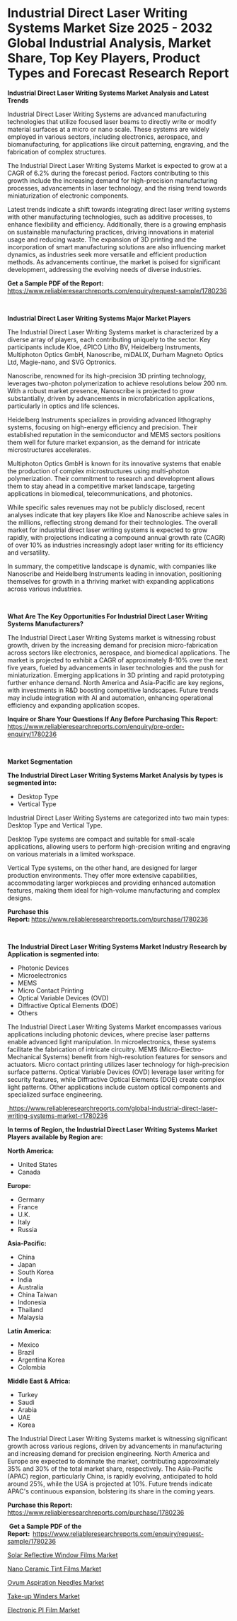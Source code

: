 <p><h1>Industrial Direct Laser Writing Systems Market Size 2025 - 2032 Global Industrial Analysis, Market Share, Top Key Players, Product Types and Forecast Research Report</h1></p><p><strong>Industrial Direct Laser Writing Systems Market Analysis and Latest Trends</strong></p>
<p><p>Industrial Direct Laser Writing Systems are advanced manufacturing technologies that utilize focused laser beams to directly write or modify material surfaces at a micro or nano scale. These systems are widely employed in various sectors, including electronics, aerospace, and biomanufacturing, for applications like circuit patterning, engraving, and the fabrication of complex structures.</p><p>The Industrial Direct Laser Writing Systems Market is expected to grow at a CAGR of 6.2% during the forecast period. Factors contributing to this growth include the increasing demand for high-precision manufacturing processes, advancements in laser technology, and the rising trend towards miniaturization of electronic components. </p><p>Latest trends indicate a shift towards integrating direct laser writing systems with other manufacturing technologies, such as additive processes, to enhance flexibility and efficiency. Additionally, there is a growing emphasis on sustainable manufacturing practices, driving innovations in material usage and reducing waste. The expansion of 3D printing and the incorporation of smart manufacturing solutions are also influencing market dynamics, as industries seek more versatile and efficient production methods. As advancements continue, the market is poised for significant development, addressing the evolving needs of diverse industries.</p></p>
<p><strong>Get a Sample PDF of the Report:&nbsp;</strong> <a href="https://www.reliableresearchreports.com/enquiry/request-sample/1780236?utm_campaign=9&utm_medium=2&utm_source=Github&utm_content=ia&utm_term=25032025&utm_id=industrial-direct-laser-writing-systems">https://www.reliableresearchreports.com/enquiry/request-sample/1780236</a></p>
<p>&nbsp;</p>
<p><strong>Industrial Direct Laser Writing Systems Major Market Players</strong></p>
<p><p>The Industrial Direct Laser Writing Systems market is characterized by a diverse array of players, each contributing uniquely to the sector. Key participants include Kloe, 4PICO Litho BV, Heidelberg Instruments, Multiphoton Optics GmbH, Nanoscribe, miDALIX, Durham Magneto Optics Ltd, Magie-nano, and SVG Optronics.</p><p>Nanoscribe, renowned for its high-precision 3D printing technology, leverages two-photon polymerization to achieve resolutions below 200 nm. With a robust market presence, Nanoscribe is projected to grow substantially, driven by advancements in microfabrication applications, particularly in optics and life sciences.</p><p>Heidelberg Instruments specializes in providing advanced lithography systems, focusing on high-energy efficiency and precision. Their established reputation in the semiconductor and MEMS sectors positions them well for future market expansion, as the demand for intricate microstructures accelerates.</p><p>Multiphoton Optics GmbH is known for its innovative systems that enable the production of complex microstructures using multi-photon polymerization. Their commitment to research and development allows them to stay ahead in a competitive market landscape, targeting applications in biomedical, telecommunications, and photonics.</p><p>While specific sales revenues may not be publicly disclosed, recent analyses indicate that key players like Kloe and Nanoscribe achieve sales in the millions, reflecting strong demand for their technologies. The overall market for industrial direct laser writing systems is expected to grow rapidly, with projections indicating a compound annual growth rate (CAGR) of over 10% as industries increasingly adopt laser writing for its efficiency and versatility.</p><p>In summary, the competitive landscape is dynamic, with companies like Nanoscribe and Heidelberg Instruments leading in innovation, positioning themselves for growth in a thriving market with expanding applications across various industries.</p></p>
<p>&nbsp;</p>
<p><strong>What Are The Key Opportunities For Industrial Direct Laser Writing Systems Manufacturers?</strong></p>
<p><p>The Industrial Direct Laser Writing Systems market is witnessing robust growth, driven by the increasing demand for precision micro-fabrication across sectors like electronics, aerospace, and biomedical applications. The market is projected to exhibit a CAGR of approximately 8-10% over the next five years, fueled by advancements in laser technologies and the push for miniaturization. Emerging applications in 3D printing and rapid prototyping further enhance demand. North America and Asia-Pacific are key regions, with investments in R&D boosting competitive landscapes. Future trends may include integration with AI and automation, enhancing operational efficiency and expanding application scopes.</p></p>
<p><strong>Inquire or Share Your Questions If Any Before Purchasing This Report:</strong> <a href="https://www.reliableresearchreports.com/enquiry/pre-order-enquiry/1780236?utm_campaign=9&utm_medium=2&utm_source=Github&utm_content=ia&utm_term=25032025&utm_id=industrial-direct-laser-writing-systems">https://www.reliableresearchreports.com/enquiry/pre-order-enquiry/1780236</a></p>
<p>&nbsp;</p>
<p><strong>Market Segmentation</strong></p>
<p><strong>The Industrial Direct Laser Writing Systems Market Analysis by types is segmented into:</strong></p>
<p><ul><li>Desktop Type</li><li>Vertical Type</li></ul></p>
<p><p>Industrial Direct Laser Writing Systems are categorized into two main types: Desktop Type and Vertical Type. </p><p>Desktop Type systems are compact and suitable for small-scale applications, allowing users to perform high-precision writing and engraving on various materials in a limited workspace. </p><p>Vertical Type systems, on the other hand, are designed for larger production environments. They offer more extensive capabilities, accommodating larger workpieces and providing enhanced automation features, making them ideal for high-volume manufacturing and complex designs.</p></p>
<p><strong>Purchase this Report:&nbsp;</strong><a href="https://www.reliableresearchreports.com/purchase/1780236?utm_campaign=9&utm_medium=2&utm_source=Github&utm_content=ia&utm_term=25032025&utm_id=industrial-direct-laser-writing-systems">https://www.reliableresearchreports.com/purchase/1780236</a></p>
<p>&nbsp;</p>
<p><strong>The Industrial Direct Laser Writing Systems Market Industry Research by Application is segmented into:</strong></p>
<p><ul><li>Photonic Devices</li><li>Microelectronics</li><li>MEMS</li><li>Micro Contact Printing</li><li>Optical Variable Devices (OVD)</li><li>Diffractive Optical Elements (DOE)</li><li>Others</li></ul></p>
<p><p>The Industrial Direct Laser Writing Systems Market encompasses various applications including photonic devices, where precise laser patterns enable advanced light manipulation. In microelectronics, these systems facilitate the fabrication of intricate circuitry. MEMS (Micro-Electro-Mechanical Systems) benefit from high-resolution features for sensors and actuators. Micro contact printing utilizes laser technology for high-precision surface patterns. Optical Variable Devices (OVD) leverage laser writing for security features, while Diffractive Optical Elements (DOE) create complex light patterns. Other applications include custom optical components and specialized surface engineering.</p></p>
<p><a href="https://www.reliableresearchreports.com/global-industrial-direct-laser-writing-systems-market-r1780236?utm_campaign=9&utm_medium=2&utm_source=Github&utm_content=ia&utm_term=25032025&utm_id=industrial-direct-laser-writing-systems">&nbsp;https://www.reliableresearchreports.com/global-industrial-direct-laser-writing-systems-market-r1780236</a></p>
<p><strong>In terms of Region, the Industrial Direct Laser Writing Systems Market Players available by Region are:</strong></p>
<p>
    <p> <strong> North America: </strong>
        <ul>
            <li>United States</li>
            <li>Canada</li>
        </ul>
        </p> 
    <p> <strong> Europe: </strong>
        <ul>
            <li>Germany</li>
            <li>France</li>
            <li>U.K.</li>
            <li>Italy</li>
            <li>Russia</li>
        </ul>
        </p> 
    <p> <strong> Asia-Pacific: </strong>
        <ul>
            <li>China</li>
            <li>Japan</li>
            <li>South Korea</li>
            <li>India</li>
            <li>Australia</li>
            <li>China Taiwan</li>
            <li>Indonesia</li>
            <li>Thailand</li>
            <li>Malaysia</li>
        </ul>
        </p> 
    <p> <strong> Latin America: </strong>
        <ul>
            <li>Mexico</li>
            <li>Brazil</li>
            <li>Argentina Korea</li>
            <li>Colombia</li>
        </ul>
        </p> 
    <p> <strong> Middle East & Africa: </strong>
        <ul>
            <li>Turkey</li>
            <li>Saudi</li>
            <li>Arabia</li>
            <li>UAE</li>
            <li>Korea</li>
        </ul>
    </p>
    </p>
<p><p>The Industrial Direct Laser Writing Systems market is witnessing significant growth across various regions, driven by advancements in manufacturing and increasing demand for precision engineering. North America and Europe are expected to dominate the market, contributing approximately 35% and 30% of the total market share, respectively. The Asia-Pacific (APAC) region, particularly China, is rapidly evolving, anticipated to hold around 25%, while the USA is projected at 10%. Future trends indicate APAC's continuous expansion, bolstering its share in the coming years.</p></p>
<p><strong>Purchase this Report: </strong><a href="https://www.reliableresearchreports.com/purchase/1780236?utm_campaign=9&utm_medium=2&utm_source=Github&utm_content=ia&utm_term=25032025&utm_id=industrial-direct-laser-writing-systems">https://www.reliableresearchreports.com/purchase/1780236</a></p>
<p>&nbsp;<strong>Get a Sample PDF of the Report:&nbsp;&nbsp;</strong><a href="https://www.reliableresearchreports.com/enquiry/request-sample/1780236?utm_campaign=9&utm_medium=2&utm_source=Github&utm_content=ia&utm_term=25032025&utm_id=industrial-direct-laser-writing-systems">https://www.reliableresearchreports.com/enquiry/request-sample/1780236</a></p>
<p><strong></strong></p>
<p><p><a href="https://github.com/dovbusmrking/Market-Research-Report-List-1/blob/main/solar-reflective-window-films-market.md?utm_campaign=9&utm_medium=2&utm_source=Github&utm_content=ia&utm_term=25032025&utm_id=industrial-direct-laser-writing-systems">Solar Reflective Window Films Market</a></p><p><a href="https://github.com/ghimergela93/Market-Research-Report-List-1/blob/main/nano-ceramic-tint-films-market.md?utm_campaign=9&utm_medium=2&utm_source=Github&utm_content=ia&utm_term=25032025&utm_id=industrial-direct-laser-writing-systems">Nano Ceramic Tint Films Market</a></p><p><a href="https://github.com/lemiranajd/Market-Research-Report-List-1/blob/main/ovum-aspiration-needles-market.md?utm_campaign=9&utm_medium=2&utm_source=Github&utm_content=ia&utm_term=25032025&utm_id=industrial-direct-laser-writing-systems">Ovum Aspiration Needles Market</a></p><p><a href="https://github.com/pichuaadh0/Market-Research-Report-List-1/blob/main/take-up-winders-market.md?utm_campaign=9&utm_medium=2&utm_source=Github&utm_content=ia&utm_term=25032025&utm_id=industrial-direct-laser-writing-systems">Take-up Winders Market</a></p><p><a href="https://github.com/ogbadujonito22/Market-Research-Report-List-1/blob/main/electronic-pi-film-market.md?utm_campaign=9&utm_medium=2&utm_source=Github&utm_content=ia&utm_term=25032025&utm_id=industrial-direct-laser-writing-systems">Electronic PI Film Market</a></p></p>